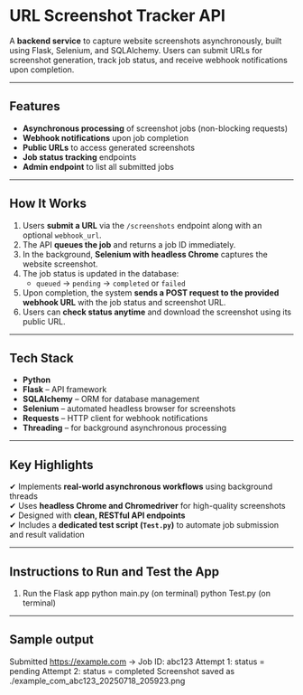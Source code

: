 # URL Screenshot Tracker API

A **backend service** to capture website screenshots asynchronously, built using Flask, Selenium, and SQLAlchemy. Users can submit URLs for screenshot generation, track job status, and receive webhook notifications upon completion.

---

## Features

- **Asynchronous processing** of screenshot jobs (non-blocking requests)
- **Webhook notifications** upon job completion
- **Public URLs** to access generated screenshots
- **Job status tracking** endpoints
- **Admin endpoint** to list all submitted jobs

---

## How It Works

1. Users **submit a URL** via the `/screenshots` endpoint along with an optional `webhook_url`.
2. The API **queues the job** and returns a job ID immediately.
3. In the background, **Selenium with headless Chrome** captures the website screenshot.
4. The job status is updated in the database:
   - `queued` → `pending` → `completed` or `failed`
5. Upon completion, the system **sends a POST request to the provided webhook URL** with the job status and screenshot URL.
6. Users can **check status anytime** and download the screenshot using its public URL.

---

## Tech Stack

- **Python**
- **Flask** – API framework
- **SQLAlchemy** – ORM for database management
- **Selenium** – automated headless browser for screenshots
- **Requests** – HTTP client for webhook notifications
- **Threading** – for background asynchronous processing

---

## Key Highlights

✔ Implements **real-world asynchronous workflows** using background threads  
✔ Uses **headless Chrome and Chromedriver** for high-quality screenshots  
✔ Designed with **clean, RESTful API endpoints**  
✔ Includes a **dedicated test script (`Test.py`)** to automate job submission and result validation

---

## Instructions to Run and Test the App

1. Run the Flask app
   python main.py (on terminal)
   python Test.py (on terminal)
   
---

## Sample output

  Submitted https://example.com → Job ID: abc123
  Attempt 1: status = pending
  Attempt 2: status = completed
  Screenshot saved as ./example_com_abc123_20250718_205923.png





